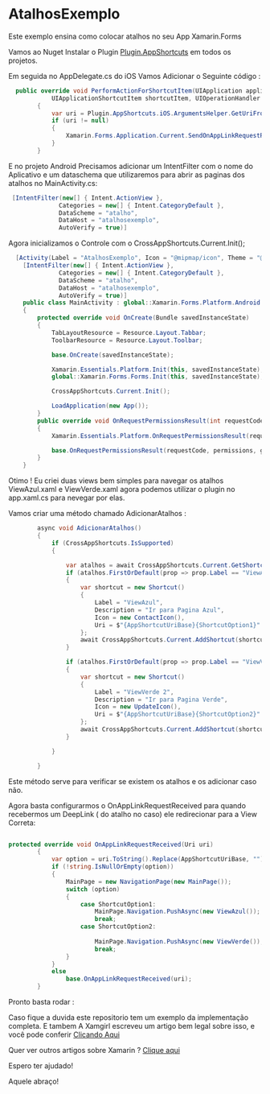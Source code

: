 # AtalhosExemplo

Este exemplo ensina como colocar atalhos no seu App Xamarin.Forms

Vamos ao Nuget Instalar o Plugin [Plugin.AppShortcuts](https://www.nuget.org/packages/Plugin.AppShortcuts/) em todos os projetos.

Em seguida no AppDelegate.cs do iOS Vamos Adicionar o Seguinte código :

```c#
  public override void PerformActionForShortcutItem(UIApplication application,
            UIApplicationShortcutItem shortcutItem, UIOperationHandler completionHandler)
        {
            var uri = Plugin.AppShortcuts.iOS.ArgumentsHelper.GetUriFromApplicationShortcutItem(shortcutItem);
            if (uri != null)
            {
                Xamarin.Forms.Application.Current.SendOnAppLinkRequestReceived(uri);
            }
        }
```

E no projeto Android Precisamos adicionar um IntentFilter com o nome do Aplicativo e um dataschema que 
utilizaremos para abrir as paginas dos atalhos no MainActivity.cs:

```c#
 [IntentFilter(new[] { Intent.ActionView },
              Categories = new[] { Intent.CategoryDefault },
              DataScheme = "atalho",
              DataHost = "atalhosexemplo",
              AutoVerify = true)]
```

Agora inicializamos o Controle com o CrossAppShortcuts.Current.Init();

```c#
  [Activity(Label = "AtalhosExemplo", Icon = "@mipmap/icon", Theme = "@style/MainTheme", MainLauncher = true, ConfigurationChanges = ConfigChanges.ScreenSize | ConfigChanges.Orientation)]
    [IntentFilter(new[] { Intent.ActionView },
              Categories = new[] { Intent.CategoryDefault },
              DataScheme = "atalho",
              DataHost = "atalhosexemplo",
              AutoVerify = true)]
    public class MainActivity : global::Xamarin.Forms.Platform.Android.FormsAppCompatActivity
    {
        protected override void OnCreate(Bundle savedInstanceState)
        {
            TabLayoutResource = Resource.Layout.Tabbar;
            ToolbarResource = Resource.Layout.Toolbar;

            base.OnCreate(savedInstanceState);

            Xamarin.Essentials.Platform.Init(this, savedInstanceState);
            global::Xamarin.Forms.Forms.Init(this, savedInstanceState);

            CrossAppShortcuts.Current.Init();

            LoadApplication(new App());
        }
        public override void OnRequestPermissionsResult(int requestCode, string[] permissions, [GeneratedEnum] Android.Content.PM.Permission[] grantResults)
        {
            Xamarin.Essentials.Platform.OnRequestPermissionsResult(requestCode, permissions, grantResults);

            base.OnRequestPermissionsResult(requestCode, permissions, grantResults);
        }
    }
```

Otimo ! Eu criei duas views bem simples para navegar os atalhos ViewAzul.xaml e ViewVerde.xaml agora podemos utilizar o plugin
no app.xaml.cs para nevegar por elas.

Vamos criar uma método chamado AdicionarAtalhos :

```c#
        async void AdicionarAtalhos()
        {
            if (CrossAppShortcuts.IsSupported)
            {

                var atalhos = await CrossAppShortcuts.Current.GetShortcuts();
                if (atalhos.FirstOrDefault(prop => prop.Label == "ViewAzul") == null)
                {
                    var shortcut = new Shortcut()
                    {
                        Label = "ViewAzul",
                        Description = "Ir para Pagina Azul",
                        Icon = new ContactIcon(),
                        Uri = $"{AppShortcutUriBase}{ShortcutOption1}"
                    };
                    await CrossAppShortcuts.Current.AddShortcut(shortcut);
                }

                if (atalhos.FirstOrDefault(prop => prop.Label == "ViewVerde") == null)
                {
                    var shortcut = new Shortcut()
                    {
                        Label = "ViewVerde 2",
                        Description = "Ir para Pagina Verde",
                        Icon = new UpdateIcon(),
                        Uri = $"{AppShortcutUriBase}{ShortcutOption2}"
                    };
                    await CrossAppShortcuts.Current.AddShortcut(shortcut);
                }

            }

        }
```

Este método serve para verificar se existem os atalhos e os adicionar caso não.

Agora basta configurarmos o OnAppLinkRequestReceived para quando recebermos um DeepLink ( do atalho no caso) ele 
redirecionar para a View Correta:


```c#

protected override void OnAppLinkRequestReceived(Uri uri)
        {
            var option = uri.ToString().Replace(AppShortcutUriBase, "");
            if (!string.IsNullOrEmpty(option))
            {
                MainPage = new NavigationPage(new MainPage());
                switch (option)
                {
                    case ShortcutOption1:
                        MainPage.Navigation.PushAsync(new ViewAzul());
                        break;
                    case ShortcutOption2:
                       
                        MainPage.Navigation.PushAsync(new ViewVerde());
                        break;
                }
            }
            else
                base.OnAppLinkRequestReceived(uri);
        }

```

Pronto basta rodar :

Caso fique a duvida este repositorio tem um exemplo da implementação completa. E tambem A Xamgirl escreveu um artigo bem 
legal sobre isso, e você pode conferir [Clicando Aqui](https://xamgirl.com/adding-shortcuts-in-xamarin-forms/)

Quer ver outros artigos sobre Xamarin ? [Clique aqui](https://github.com/TBertuzzi/XXamarin)

Espero ter ajudado!

Aquele abraço!
